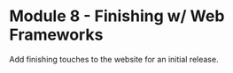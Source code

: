 # Module 8 - Finishing w/ Web Frameworks

Add finishing touches to the website for an initial release.
